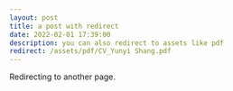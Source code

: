 ```yaml
---
layout: post
title: a post with redirect
date: 2022-02-01 17:39:00
description: you can also redirect to assets like pdf
redirect: /assets/pdf/CV_Yunyi Shang.pdf
---
```


Redirecting to another page.
